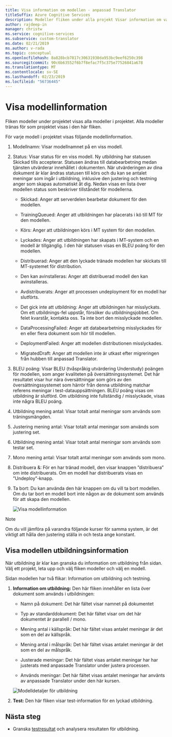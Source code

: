 ```yaml
---
title: Visa information om modellen - anpassad Translator
titleSuffix: Azure Cognitive Services
description: Modeller fliken under alla projekt Visar information om varje modell, till exempel namn, status för modellen, BLEU poäng, utbildning, justering, testa mening antal.
author: rajdeep-in
manager: christw
ms.service: cognitive-services
ms.subservice: custom-translator
ms.date: 02/21/2019
ms.author: v-rada
ms.topic: conceptual
ms.openlocfilehash: 8a828bcb7817c30631930da953bc9eef6250c398
ms.sourcegitcommit: 90c6b63552f6b7f8efac7f5c375e77526841a678
ms.translationtype: MT
ms.contentlocale: sv-SE
ms.lasthandoff: 02/23/2019
ms.locfileid: "56736445"
---
```

# <a name="view-model-details"></a>Visa modellinformation

Fliken modeller under projektet visas alla modeller i projektet. Alla modeller tränas för som projektet visas i den här fliken.

För varje modell i projektet visas följande modellinformation.

1.  Modellnamn: Visar modellnamnet på en viss modell.

2.  Status: Visar status för en viss modell. Ny utbildning har statusen Skickad tills accepterar. Statusen ändras till databearbetning medan tjänsten utvärderar innehållet i dokumenten. När utvärderingen av dina dokument är klar ändras statusen till körs och du kan se antalet meningar som ingår i utbildning, inklusive den justering och testning anger som skapas automatiskt åt dig. Nedan visas en lista över modellen status som beskriver tillståndet för modellerna.

    -  Skickad: Anger att serverdelen bearbetar dokument för den modellen.

    -  TrainingQueued: Anger att utbildningen har placerats i kö till MT för den modellen.

    -  Körs: Anger att utbildningen körs i MT system för den modellen.

    -  Lyckades: Anger att utbildningen har skapats i MT-system och en modell är tillgänglig. I den här statusen visas en BLEU poäng för den modellen.

    -  Distribuerad: Anger att den lyckade tränade modellen har skickats till MT-systemet för distribution.

    -  Den kan avinstalleras: Anger att distribuerad modell den kan avinstalleras.

    -  Avdistribuerats: Anger att processen undeployment för en modell har slutförts.

    -  Det gick inte att utbildning: Anger att utbildningen har misslyckats. Om ett utbildnings-fel uppstår, försöker du utbildningsjobbet. Om felet kvarstår, kontakta oss. Ta inte bort den misslyckade modellen.

    - DataProcessingFailed: Anger att databearbetning misslyckades för en eller flera dokument som hör till modellen.

    - DeploymentFailed: Anger att modellen distributionen misslyckades.

    - MigratedDraft: Anger att modellen inte är utkast efter migreringen från hubben till anpassad Translator.

4.  BLEU poäng: Visar BLEU (tvåspråkig utvärdering Understudy) poängen för modellen, som anger kvaliteten på översättningssystemet. Det här resultatet visar hur nära översättningar som görs av den översättningssystemet som härrör från denna utbildning matchar referens meningar i test-datauppsättningen. BLEU poäng visas om utbildning är slutförd. Om utbildning inte fullständig / misslyckade, visas inte några BLEU poäng.

5.  Utbildning mening antal: Visar totalt antal meningar som används som träningsmängden.

6.  Justering mening antal: Visar totalt antal meningar som används som justering set.

7.  Utbildning mening antal: Visar totalt antal meningar som används som testar set.

8.  Mono mening antal: Visar totalt antal meningar som används som mono.

9.  Distribuera &: För en har tränad modell, den visar knappen ”distribuera” om inte distribuerats. Om en modell har distribuerats visas en ”Undeploy”-knapp.

10. Ta bort: Du kan använda den här knappen om du vill ta bort modellen. Om du tar bort en modell bort inte någon av de dokument som används för att skapa den modellen.

    ![Visa modellinformation](media/how-to/how-to-view-model-details.png)

>[!Note]
>Om du vill jämföra på varandra följande kurser för samma system, är det viktigt att hålla den justering ställa in och testa ange konstant.

## <a name="view-model-training-details"></a>Visa modellen utbildningsinformation

När utbildning är klar kan granska du information om utbildning från sidan. Välj ett projekt, leta upp och välj fliken modeller och välj en modell.

Sidan modellen har två flikar: Information om utbildning och testning.

1.  **Information om utbildning:** Den här fliken innehåller en lista över dokument som används i utbildningen:

    -  Namn på dokument: Det här fältet visar namnet på dokumentet

    -  Typ av standarddokument: Det här fältet visar om det här dokumentet är parallell / mono.

    -  Mening antal i källspråk: Det här fältet visas antalet meningar är det som en del av källspråk.

    -  Mening antal i målspråk: Det här fältet visas antalet meningar är det som en del av målspråk.

    -  Justerade meningar: Det här fältet visas antalet meningar har har justerats med anpassade Translator under justera processen.

    -  Används meningar: Det här fältet visas antalet meningar har använts av anpassade Translator under den här kursen.

    ![Modelldetaljer för utbildning](media/how-to/how-to-model-training-details.png)

2.  **Test:** Den här fliken visar test-information för en lyckad utbildning.

## <a name="next-steps"></a>Nästa steg

- Granska [testresultat](how-to-view-system-test-results.md) och analysera resultaten för utbildning.
